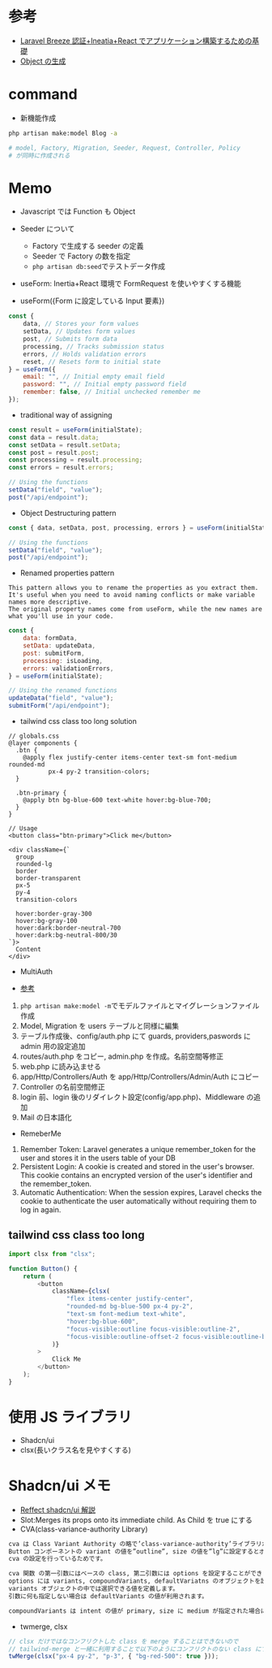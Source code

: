 # 参考

-   [Laravel Breeze 認証+Ineatia+React でアプリケーション構築するための基礎](https://reffect.co.jp/laravel/laravel-breeze-react#google_vignette)
-   [Object の生成](https://qiita.com/yu_jin/items/77fc2a2501a3c0565026)

# command

-   新機能作成

```bash
php artisan make:model Blog -a

# model, Factory, Migration, Seeder, Request, Controller, Policy
# が同時に作成される
```

# Memo

-   Javascript では Function も Object

-   Seeder について

    -   Factory で生成する seeder の定義
    -   Seeder で Factory の数を指定
    -   `php artisan db:seed`でテストデータ作成

-   useForm: Inertia+React 環境で FormRequest を使いやすくする機能
-   useForm({Form に設定している Input 要素})

```javascript
const {
    data, // Stores your form values
    setData, // Updates form values
    post, // Submits form data
    processing, // Tracks submission status
    errors, // Holds validation errors
    reset, // Resets form to initial state
} = useForm({
    email: "", // Initial empty email field
    password: "", // Initial empty password field
    remember: false, // Initial unchecked remember me
});
```

-   traditional way of assigning

```javascript
const result = useForm(initialState);
const data = result.data;
const setData = result.setData;
const post = result.post;
const processing = result.processing;
const errors = result.errors;

// Using the functions
setData("field", "value");
post("/api/endpoint");
```

-   Object Destructuring pattern

```javascript
const { data, setData, post, processing, errors } = useForm(initialState);

// Using the functions
setData("field", "value");
post("/api/endpoint");
```

-   Renamed properties pattern

```text
This pattern allows you to rename the properties as you extract them.
It's useful when you need to avoid naming conflicts or make variable names more descriptive.
The original property names come from useForm, while the new names are what you'll use in your code.
```

```javascript
const {
    data: formData,
    setData: updateData,
    post: submitForm,
    processing: isLoading,
    errors: validationErrors,
} = useForm(initialState);

// Using the renamed functions
updateData("field", "value");
submitForm("/api/endpoint");
```

-   tailwind css class too long solution

```text
// globals.css
@layer components {
  .btn {
    @apply flex justify-center items-center text-sm font-medium rounded-md
           px-4 py-2 transition-colors;
  }

  .btn-primary {
    @apply btn bg-blue-600 text-white hover:bg-blue-700;
  }
}

// Usage
<button class="btn-primary">Click me</button>
```

```react
<div className={`
  group
  rounded-lg
  border
  border-transparent
  px-5
  py-4
  transition-colors

  hover:border-gray-300
  hover:bg-gray-100
  hover:dark:border-neutral-700
  hover:dark:bg-neutral-800/30
`}>
  Content
</div>
```

-   MultiAuth

-   [参考](https://reffect.co.jp/laravel/breeze_multi_auth#i)

1. `php artisan make:model -m`でモデルファイルとマイグレーションファイル作成
2. Model, Migration を users テーブルと同様に編集
3. テーブル作成後、config/auth.php にて guards, providers,paswords に admin 用の設定追加
4. routes/auth.php をコピー, admin.php を作成。名前空間等修正
5. web.php に読み込ませる
6. app/Http/Controllers/Auth を app/Http/Controllers/Admin/Auth にコピー
7. Controller の名前空間修正
8. login 前、login 後のリダイレクト設定(config/app.php)、Middleware の追加
9. Mail の日本語化

-   RemeberMe

1. Remember Token: Laravel generates a unique remember_token for the user and stores it in the users table of your DB
2. Persistent Login: A cookie is created and stored in the user's browser. This cookie contains an encrypted version
   of the user's identifier and the remember_token.
3. Automatic Authentication: When the session expires, Laravel checks the cookie to authenticate the user automatically
   without requiring them to log in again.

## tailwind css class too long

```javascript
import clsx from "clsx";

function Button() {
    return (
        <button
            className={clsx(
                "flex items-center justify-center",
                "rounded-md bg-blue-500 px-4 py-2",
                "text-sm font-medium text-white",
                "hover:bg-blue-600",
                "focus-visible:outline focus-visible:outline-2",
                "focus-visible:outline-offset-2 focus-visible:outline-blue-500"
            )}
        >
            Click Me
        </button>
    );
}
```

# 使用 JS ライブラリ

-   Shadcn/ui
-   clsx(長いクラス名を見やすくする)

# Shadcn/ui メモ

-   [Reffect shadcn/ui 解説](https://reffect.co.jp/react/shadcn-react)
-   Slot:Merges its props onto its immediate child. As Child を true にする
-   CVA(class-variance-authority Library)

```txt
cva は Class Variant Authority の略で’class-variance-authority’ライブラリから import している関数です。
Button コンポーネントの variant の値を”outline”, size の値を”lg”に設定するとボタンのデザインが変更になったのは
cva の設定を行っているためです。

cva 関数 の第一引数にはベースの class, 第二引数には options を設定することができます。
options には variants, compoundVariants, defaultVariatns のオブジェクトを設定することができます。
variants オブジェクトの中では選択できる値を定義します。
引数に何も指定しない場合は defaultVariants の値が利用されます。

compoundVariants は intent の値が primary, size に medium が指定された場合に class で設定した値が追加されます。
```

-   twmerge, clsx

```javascript
// clsx だけではなコンフリクトした class を merge することはできないので
// tailwind-merge と一緒に利用することで以下のようにコンフリクトのない class にすることができます。
twMerge(clsx("px-4 py-2", "p-3", { "bg-red-500": true }));
```
